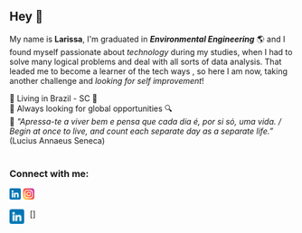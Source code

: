 ## Hey 🖖

My name is **Larissa**, I'm graduated in ***Environmental Engineering*** 🌎 and I found myself passionate about *technology* during my studies, when I had to solve many logical problems and deal with all sorts of data analysis. That leaded me to become a learner of the tech ways , so here I am now, taking another challenge and *looking for self improvement*!  

🔹 Living in Brazil - SC 📍
<br>
🔹 Always looking for global opportunities 🔍
<br>
🔹 *"Apressa-te a viver bem e pensa que cada dia é, por si só, uma vida. / Begin at once to live, and count each separate day as a separate life.”* (Lucius  Annaeus Seneca)
<br>
<br>
### Connect with me:
[![website](./linkedin.png)](https://www.linkedin.com/in/larissa-borsari-95a713170/)
[![website](./instagram.png)](https://www.instagram.com/_borsari/)

[<img align="left" alt="LinkedIn" width="26px" src="./linkedin.png" style="padding-right:10px;" />]

